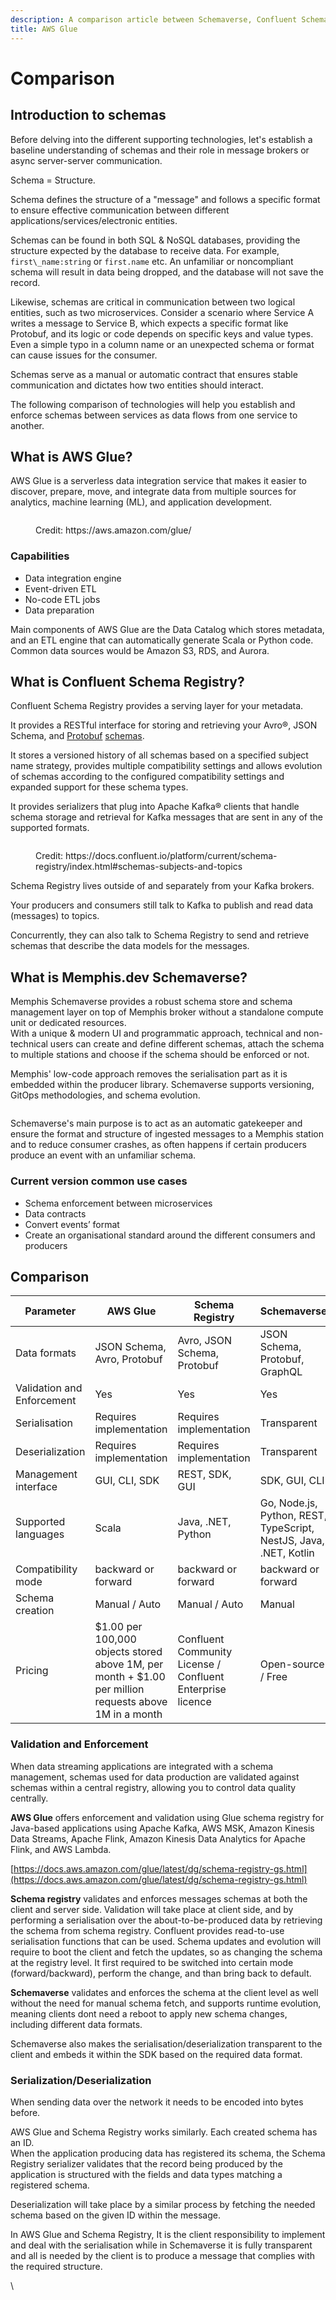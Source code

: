 ```yaml
---
description: A comparison article between Schemaverse, Confluent Schema Registry, and AWS Glue
title: AWS Glue
---
```


# Comparison

<Subtitle></Subtitle>

## Introduction to schemas

Before delving into the different supporting technologies, let's establish a baseline understanding of schemas and their role in message brokers or async server-server communication.

Schema = Structure.

Schema defines the structure of a "message" and follows a specific format to ensure effective communication between different applications/services/electronic entities.

Schemas can be found in both SQL & NoSQL databases, providing the structure expected by the database to receive data. For example, `first\_name:string` or `first.name` etc. An unfamiliar or noncompliant schema will result in data being dropped, and the database will not save the record. 

Likewise, schemas are critical in communication between two logical entities, such as two microservices. Consider a scenario where Service A writes a message to Service B, which expects a specific format like Protobuf, and its logic or code depends on specific keys and value types. Even a simple typo in a column name or an unexpected schema or format can cause issues for the consumer.

Schemas serve as a manual or automatic contract that ensures stable communication and dictates how two entities should interact.

The following comparison of technologies will help you establish and enforce schemas between services as data flows from one service to another.

## What is AWS Glue?

AWS Glue is a serverless data integration service that makes it easier to discover, prepare, move, and integrate data from multiple sources for analytics, machine learning (ML), and application development.

<figure><img src="https://lh5.googleusercontent.com/SWdNvxRqsE7DnjS5nUtkXphyZKP16lHNlmoHJKrhJnHKbk4LkTyxUNM-ENKtO-AqKvPxfXaI9hjwvqUZ83n6fm1NOE8EjxHqVMxOseUSuIc_T75FdHdM_NwPFOBcUZ1rKF5-ofno9MO8XRBgLNoldFU" alt=""><figcaption><p>Credit: https://aws.amazon.com/glue/</p></figcaption></figure>

### Capabilities

* Data integration engine
* Event-driven ETL
* No-code ETL jobs
* Data preparation

Main components of AWS Glue are the Data Catalog which stores metadata, and an ETL engine that can automatically generate Scala or Python code. Common data sources would be Amazon S3, RDS, and Aurora.

## What is Confluent Schema Registry?

Confluent Schema Registry provides a serving layer for your metadata.&#x20;

It provides a RESTful interface for storing and retrieving your Avro®, JSON Schema, and [Protobuf](https://developers.google.com/protocol-buffers/) [schemas](https://docs.confluent.io/platform/current/schema-registry/schema\_registry\_onprem\_tutorial.html#schema-registry-tutorial-definition).&#x20;

It stores a versioned history of all schemas based on a specified subject name strategy, provides multiple compatibility settings and allows evolution of schemas according to the configured compatibility settings and expanded support for these schema types.

It provides serializers that plug into Apache Kafka® clients that handle schema storage and retrieval for Kafka messages that are sent in any of the supported formats.

<figure><img src="https://lh4.googleusercontent.com/TsEE5GMwkbMLRKzv51BG6KoL9GY_Eh_ZceRacC5XOgMP_pgQY6GNKIil4-G1tXECXW8SYzlsqjQwU6i1Q6aeZygDmgCNzeeN1YlmjjiuXggpBIsdOX57XrMLedg3xsZYL8ARI9ftTaf3Mr7BkB5UplE" alt=""><figcaption><p>Credit: https://docs.confluent.io/platform/current/schema-registry/index.html#schemas-subjects-and-topics</p></figcaption></figure>

Schema Registry lives outside of and separately from your Kafka brokers.

Your producers and consumers still talk to Kafka to publish and read data (messages) to topics.&#x20;

Concurrently, they can also talk to Schema Registry to send and retrieve schemas that describe the data models for the messages.

## What is Memphis.dev Schemaverse?

Memphis Schemaverse provides a robust schema store and schema management layer on top of Memphis broker without a standalone compute unit or dedicated resources. \
With a unique & modern UI and programmatic approach, technical and non-technical users can create and define different schemas, attach the schema to multiple stations and choose if the schema should be enforced or not.&#x20;

Memphis' low-code approach removes the serialisation part as it is embedded within the producer library. Schemaverse supports versioning, GitOps methodologies, and schema evolution.

<figure><img src="https://lh5.googleusercontent.com/rcGgBPpPQld01KV2dtELxVL-w5gbDr5RaSM7Ax9HybS1x6UvsD8YQBLYlbiB1SoC5Mw5ANe8BKB7eK2OF1p4j6DNVMvz_TEtawqjJDPrSJPx1rclgt7I1Z7s2SPxzL4B4nFCXLhPTXApSmu4F81xOtk" alt=""><figcaption></figcaption></figure>

Schemaverse's main purpose is to act as an automatic gatekeeper and ensure the format and structure of ingested messages to a Memphis station and to reduce consumer crashes, as often happens if certain producers produce an event with an unfamiliar schema.

### Current version common use cases

* Schema enforcement between microservices
* Data contracts
* Convert events’ format
* Create an organisational standard around the different consumers and producers

## Comparison

| Parameter                  | AWS Glue                                                                                              | Schema Registry                                            | Schemaverse                                                       |
| -------------------------- | ----------------------------------------------------------------------------------------------------- | ---------------------------------------------------------- | ----------------------------------------------------------------- |
| Data formats               | JSON Schema, Avro, Protobuf                                                                           | Avro, JSON Schema, Protobuf                                | JSON Schema, Protobuf, GraphQL                                    |
| Validation and Enforcement | Yes                                                                                                   | Yes                                                        | Yes                                                               |
| Serialisation              | Requires implementation                                                                               | Requires implementation                                    | Transparent                                                       |
| Deserialization            | Requires implementation                                                                               | Requires implementation                                    | Transparent                                                       |
| Management interface       | GUI, CLI, SDK                                                                                         | REST, SDK, GUI                                             | SDK, GUI, CLI                                                     |
| Supported languages        | Scala                                                                                                 | Java, .NET, Python                                         | Go, Node.js, Python, REST, TypeScript, NestJS, Java, .NET, Kotlin |
| Compatibility mode         | backward or forward                                                                                   | backward or forward                                        | backward or forward                                               |
| Schema creation            | Manual / Auto                                                                                         | Manual / Auto                                              | Manual                                                            |
| Pricing                    | $1.00 per 100,000 objects stored above 1M, per month + $1.00 per million requests above 1M in a month | Confluent Community License / Confluent Enterprise licence | Open-source / Free                                                |

### Validation and Enforcement

When data streaming applications are integrated with a schema management, schemas used for data production are validated against schemas within a central registry, allowing you to control data quality centrally.

**AWS Glue** offers enforcement and validation using Glue schema registry for Java-based applications using Apache Kafka, AWS MSK, Amazon Kinesis Data Streams, Apache Flink, Amazon Kinesis Data Analytics for Apache Flink, and AWS Lambda.&#x20;

[https://docs.aws.amazon.com/glue/latest/dg/schema-registry-gs.html](https://docs.aws.amazon.com/glue/latest/dg/schema-registry-gs.html)

**Schema registry** validates and enforces messages schemas at both the client and server side. Validation will take place at client side, and by performing a serialisation over the about-to-be-produced data by retrieving the schema from schema registry. Confluent provides read-to-use serialisation functions that can be used. Schema updates and evolution will require to boot the client and fetch the updates, so as changing the schema at the registry level. It first required to be switched into certain mode (forward/backward), perform the change, and than bring back to default.

**Schemaverse** validates and enforces the schema at the client level as well without the need for manual schema fetch, and supports runtime evolution, meaning clients dont need a reboot to apply new schema changes, including different data formats.

Schemaverse also makes the serialisation/deserialization transparent to the client and embeds it within the SDK based on the required data format.

### Serialization/Deserialization

When sending data over the network it needs to be encoded into bytes before.

AWS Glue and Schema Registry works similarly. Each created schema has an ID.\
When the application producing data has registered its schema, the Schema Registry serializer validates that the record being produced by the application is structured with the fields and data types matching a registered schema.&#x20;

Deserialization will take place by a similar process by fetching the needed schema based on the given ID within the message.

In AWS Glue and Schema Registry, It is the client responsibility to implement and deal with the serialisation while in Schemaverse it is fully transparent and all is needed by the client is to produce a message that complies with the required structure.

\
